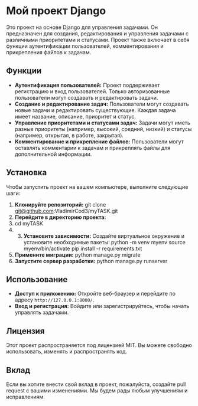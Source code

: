 # Мой проект Django

Это проект на основе Django для управления задачами. Он предназначен для создания, редактирования и управления задачами с различными приоритетами и статусами. Проект также включает в себя функции аутентификации пользователей, комментирования и прикрепления файлов к задачам.

## Функции

- **Аутентификация пользователей:** Проект поддерживает регистрацию и вход пользователей. Только авторизованные пользователи могут создавать и редактировать задачи.
- **Создание и редактирование задач:** Пользователи могут создавать новые задачи и редактировать существующие. Каждая задача имеет название, описание, приоритет и статус.
- **Управление приоритетами и статусами задач:** Задачи могут иметь разные приоритеты (например, высокий, средний, низкий) и статусы (например, открытая, в работе, закрытая).
- **Комментирование и прикрепление файлов:** Пользователи могут оставлять комментарии к задачам и прикреплять файлы для дополнительной информации.

## Установка

Чтобы запустить проект на вашем компьютере, выполните следующие шаги:

1. **Клонируйте репозиторий:**
git clone git@github.com:VladimirCod3/myTASK.git
2. **Перейдите в директорию проекта:**
3. cd myTASK
4. 3. **Установите зависимости:**
Создайте виртуальное окружение и установите необходимые пакеты:
python -m venv myenv
source myenv/bin/activate
pip install -r requirements.txt
4. **Примените миграции:**
python manage.py migrate
5. **Запустите сервер разработки:**
python manage.py runserver


## Использование

- **Доступ к приложению:** Откройте веб-браузер и перейдите по адресу `http://127.0.0.1:8000/`.
- **Вход и регистрация:** Войдите или зарегистрируйтесь, чтобы начать управлять задачами.

## Лицензия

Этот проект распространяется под лицензией MIT. Вы можете свободно использовать, изменять и распространять код.

## Вклад

Если вы хотите внести свой вклад в проект, пожалуйста, создайте pull request с вашими изменениями. Мы будем рады любым улучшениям и исправлениям.
